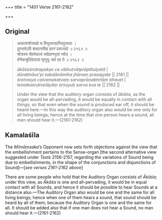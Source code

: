 +++
title = "1401 Verse 2161-2162"

+++
## Original 
>
> आकाशश्रोत्रपक्षे च विभुत्वात्प्राप्तितुल्यता ।  
> दूरभावेऽपि शब्दानामिह ज्ञानं प्रसज्यते ॥ २१६१ ॥  
> श्रोत्रस्य चैवमेकत्वं सर्वप्राणभृतां भवेत् ।  
> तेनैकश्रुतिवेलायां शृणुयुः सर्व एव ते ॥ २१६२ ॥ 
>
> *ākāśaśrotrapakṣe ca vibhutvātprāptitulyatā* \|  
> *dūrabhāve'pi śabdānāmiha jñānaṃ prasajyate* \|\| 2161 \|\|  
> *śrotrasya caivamekatvaṃ sarvaprāṇabhṛtāṃ bhavet* \|  
> *tenaikaśrutivelāyāṃ śṛṇuyuḥ sarva eva te* \|\| 2162 \|\| 
>
> Under the view that the auditory organ consists of *ākāśa*, as the organ would be all-pervading, it would be equally in contact with all things; so that even when the sound is produced ear off, it should be heard here.—In this way the auditory organ also would be one only for all living beings; hence at the time that one person hears a sound, all men should hear it.—(2161-2162)



## Kamalaśīla

The *Mīmāṃsaka’s* Opponent now sets forth objections against the view that the embellishment pertains to the Sense-organ [the second alternative view suggested under *Texts* 2156-2157, regarding the variations of Sound being due to embellishments, in the shape of the conjunctions and disjunctions of Sound]—[*see verses 2161-2162 above*]

There are some people who hold that the Auditory Organ consists of *Ākāśa*; under this view, as *Ākāśa* is one and all-pervading, it would be in equal contact with all Sounds, and hence it should be possible to hear Sounds at a distance also.—The Auditory Organ also would be one and the same for all living beings; hence when one of them hears a sound, that sound should be heard by all of them; because the Auditory Organ is one and the same for all. It should be added also that if one man does not hear a Sound, no man should hear it.—(2161-2162)


